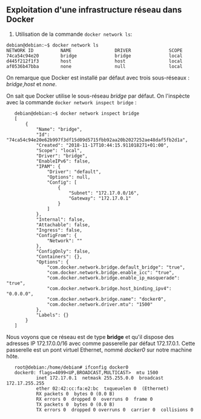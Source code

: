 ## Exploitation d'une infrastructure réseau dans Docker ##

1. Utilisation de la commande ``` docker network ls ```:


```
debian@debian:~$ docker network ls 
NETWORK ID          NAME                DRIVER              SCOPE
74ca54c94e20        bridge              bridge              local
d445f212f1f3        host                host                local
af0536b47bba        none                null                local

```

On remarque que Docker est installé par défaut avec trois sous-réseaux : _bridge_,_host_ et _none_.

On sait que Docker utilise le sous-réseau _bridge_ par défaut. On l'inspècte avec la commande ```docker network inspect bridge``` :
```$xslt
   debian@debian:~$ docker network inspect bridge 
   [
       {
           "Name": "bridge",
           "Id": "74ca54c94e20e62b997f3df15d09d5715fbb92aa20b2027252ae48daf5fb2d1a",
           "Created": "2018-11-17T10:44:15.911018271+01:00",
           "Scope": "local",
           "Driver": "bridge",
           "EnableIPv6": false,
           "IPAM": {
               "Driver": "default",
               "Options": null,
               "Config": [
                   {
                       "Subnet": "172.17.0.0/16",
                       "Gateway": "172.17.0.1"
                   }
               ]
           },
           "Internal": false,
           "Attachable": false,
           "Ingress": false,
           "ConfigFrom": {
               "Network": ""
           },
           "ConfigOnly": false,
           "Containers": {},
           "Options": {
               "com.docker.network.bridge.default_bridge": "true",
               "com.docker.network.bridge.enable_icc": "true",
               "com.docker.network.bridge.enable_ip_masquerade": "true",
               "com.docker.network.bridge.host_binding_ipv4": "0.0.0.0",
               "com.docker.network.bridge.name": "docker0",
               "com.docker.network.driver.mtu": "1500"
           },
           "Labels": {}
       }
   ]
```

Nous voyons que ce réseau est de type **bridge** et qu'il dispose des adresses IP 172.17.0.0/16 avec comme passerelle par défaut 172.17.0.1. Cette passerelle est un pont virtuel Ethernet, nommé _docker0_ sur notre machine hôte.
```youtrack
   root@debian:/home/debian# ifconfig docker0
   docker0: flags=4099<UP,BROADCAST,MULTICAST>  mtu 1500
           inet 172.17.0.1  netmask 255.255.0.0  broadcast 172.17.255.255
           ether 02:42:cc:fa:e2:bc  txqueuelen 0  (Ethernet)
           RX packets 0  bytes 0 (0.0 B)
           RX errors 0  dropped 0  overruns 0  frame 0
           TX packets 0  bytes 0 (0.0 B)
           TX errors 0  dropped 0 overruns 0  carrier 0  collisions 0
```
